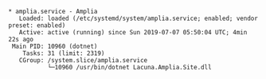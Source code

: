 ﻿```
* amplia.service - Amplia
   Loaded: loaded (/etc/systemd/system/amplia.service; enabled; vendor preset: enabled)
   Active: active (running) since Sun 2019-07-07 05:50:04 UTC; 4min 22s ago
 Main PID: 10960 (dotnet)
    Tasks: 31 (limit: 2319)
   CGroup: /system.slice/amplia.service
           └─10960 /usr/bin/dotnet Lacuna.Amplia.Site.dll
```
